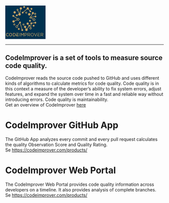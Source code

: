 ![CodeImprover Logo](./Images/CodeImprover-small-logo-title.png) 
***
## CodeImprover is a set of tools to measure source code quality. 

CodeImprover reads the source code pushed to GitHub and uses different kinds of algorithms to calculate metrics for code quality. Code quality is in this context a measure of the developer’s ability to fix system errors, adjust features, and expand the system over time in a fast and reliable way without introducing errors. Code quality is maintainability.  
Get an overview of CodeImprover [here](https://codeimprover.com/how-it-works-illustrated/)  

# CodeImprover GitHub App
The GitHub App analyzes every commit and every pull request calculates the quality Observation Score and Quality Rating.  
Se <https://codeimprover.com/products/>


# CodeImprover Web Portal
The CodeImprover Web Portal provides code quality information across developers on a timeline. It also provides analysis of complete branches.  
Se <https://codeimprover.com/products/>

 


